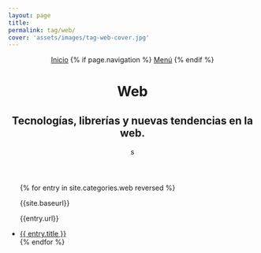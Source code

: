 ```yaml
---
layout: page
title:
permalink: tag/web/
cover: 'assets/images/tag-web-cover.jpg'
---
```


<header class="main-header tag-head" style="background-image: url({{site.baseurl}}{{cover}})">
    <nav class="main-nav overlay clearfix">
        <a class="home-button icon-arrow-left" href="/"><span class="word">Inicio</span></a>
        {% if page.navigation %}
            <a class="menu-button icon-menu" href="#"><span class="word">Menú</span></a>
        {% endif %}
    </nav>
    <div class="post-bg-adjust"></div>
    <div class="vertical">
        <div class="main-header-content inner">
            <h1 class="page-title">Web</h1>
            <h2 class="page-description">
                Tecnologías, librerías y nuevas tendencias en la web.
            </h2>
        </div>s
    </div>
</header>

  <ul>
  {% for entry in site.categories.web reversed %}
    <article class="tutorial">
      <p>{{site.baseurl}}</p>
      <p>{{entry.url}}</p>
      <li><a href="../..{{ entry.url }}">{{ entry.title }}</a></li>
    </article>
  {% endfor %}
  </ul>
